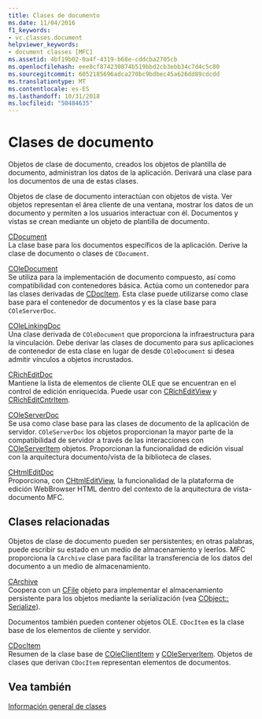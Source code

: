 ```yaml
---
title: Clases de documento
ms.date: 11/04/2016
f1_keywords:
- vc.classes.document
helpviewer_keywords:
- document classes [MFC]
ms.assetid: 4bf19b02-0a4f-4319-b68e-cddcba2705cb
ms.openlocfilehash: eee8cf874230874b519bbd2cb3ebb34c7d4c5c80
ms.sourcegitcommit: 6052185696adca270bc9bdbec45a626dd89cdcdd
ms.translationtype: MT
ms.contentlocale: es-ES
ms.lasthandoff: 10/31/2018
ms.locfileid: "50484635"
---
```

# <a name="document-classes"></a>Clases de documento

Objetos de clase de documento, creados los objetos de plantilla de documento, administran los datos de la aplicación. Derivará una clase para los documentos de una de estas clases.

Objetos de clase de documento interactúan con objetos de vista. Ver objetos representan el área cliente de una ventana, mostrar los datos de un documento y permiten a los usuarios interactuar con él. Documentos y vistas se crean mediante un objeto de plantilla de documento.

[CDocument](../mfc/reference/cdocument-class.md)<br/>
La clase base para los documentos específicos de la aplicación. Derive la clase de documento o clases de `CDocument`.

[COleDocument](../mfc/reference/coledocument-class.md)<br/>
Se utiliza para la implementación de documento compuesto, así como compatibilidad con contenedores básica. Actúa como un contenedor para las clases derivadas de [CDocItem](../mfc/reference/cdocitem-class.md). Esta clase puede utilizarse como clase base para el contenedor de documentos y es la clase base para `COleServerDoc`.

[COleLinkingDoc](../mfc/reference/colelinkingdoc-class.md)<br/>
Una clase derivada de `COleDocument` que proporciona la infraestructura para la vinculación. Debe derivar las clases de documento para sus aplicaciones de contenedor de esta clase en lugar de desde `COleDocument` si desea admitir vínculos a objetos incrustados.

[CRichEditDoc](../mfc/reference/cricheditdoc-class.md)<br/>
Mantiene la lista de elementos de cliente OLE que se encuentran en el control de edición enriquecida. Puede usar con [CRichEditView](../mfc/reference/cricheditview-class.md) y [CRichEditCntrItem](../mfc/reference/cricheditcntritem-class.md).

[COleServerDoc](../mfc/reference/coleserverdoc-class.md)<br/>
Se usa como clase base para las clases de documento de la aplicación de servidor. `COleServerDoc` los objetos proporcionan la mayor parte de la compatibilidad de servidor a través de las interacciones con [COleServerItem](../mfc/reference/coleserveritem-class.md) objetos. Proporcionan la funcionalidad de edición visual con la arquitectura documento/vista de la biblioteca de clases.

[CHtmlEditDoc](../mfc/reference/chtmleditdoc-class.md)<br/>
Proporciona, con [CHtmlEditView](../mfc/reference/chtmleditview-class.md), la funcionalidad de la plataforma de edición WebBrowser HTML dentro del contexto de la arquitectura de vista-documento MFC.

## <a name="related-classes"></a>Clases relacionadas

Objetos de clase de documento pueden ser persistentes; en otras palabras, puede escribir su estado en un medio de almacenamiento y leerlos. MFC proporciona la `CArchive` clase para facilitar la transferencia de los datos del documento a un medio de almacenamiento.

[CArchive](../mfc/reference/carchive-class.md)<br/>
Coopera con un [CFile](../mfc/reference/cfile-class.md) objeto para implementar el almacenamiento persistente para los objetos mediante la serialización (vea [CObject:: Serialize](../mfc/reference/cobject-class.md#serialize)).

Documentos también pueden contener objetos OLE. `CDocItem` es la clase base de los elementos de cliente y servidor.

[CDocItem](../mfc/reference/cdocitem-class.md)<br/>
Resumen de la clase base de [COleClientItem](../mfc/reference/coleclientitem-class.md) y [COleServerItem](../mfc/reference/coleserveritem-class.md). Objetos de clases que derivan `CDocItem` representan elementos de documentos.

## <a name="see-also"></a>Vea también

[Información general de clases](../mfc/class-library-overview.md)

